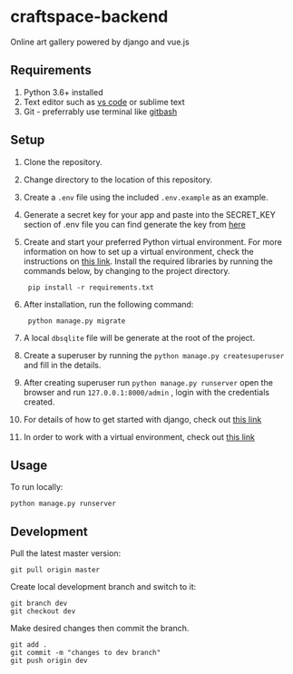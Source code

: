 # craftspace-backend

Online art gallery powered by django and vue.js

## Requirements

1. Python 3.6+ installed
2. Text editor such as [vs code](https://code.visualstudio.com/) or sublime text
3. Git - preferrably use terminal like [gitbash](https://gitforwindows.org/)

## Setup

1. Clone the repository.
2. Change directory to the location of this repository.
3. Create a `.env` file using the included `.env.example` as an example.
4. Generate a secret key for your app and paste into the SECRET_KEY section of .env file
you can find generate the key from [here](https://djecrety.ir/)
5. Create and start your preferred Python virtual environment. For
more information on how to set up a virtual environment, check the instructions on [this link](https://tutorial.djangogirls.org/en/django_installation/). Install the required libraries by running the commands below, by changing to
the project directory.

        pip install -r requirements.txt

6. After installation, run the following command:

        python manage.py migrate

7. A local ```dbsqlite``` file will be generate at the root of the project.
8. Create a superuser by running the ``python manage.py createsuperuser`` and fill in the details.
9. After creating superuser run ``python manage.py runserver`` open the browser and run  ``127.0.0.1:8000/admin`` , login with the credentials created.
10. For details of how to get started with django, check out [this link](https://www.djangoproject.com/start/)
11. In order to work with a virtual environment, check out [this link](https://tutorial.djangogirls.org/en/installation/#pythonanywhere)

## Usage

To run locally:

    python manage.py runserver

## Development

Pull the latest master version:

    git pull origin master

Create local development branch and switch to it:

    git branch dev
    git checkout dev

Make desired changes then commit the branch.

    git add .
    git commit -m "changes to dev branch"
    git push origin dev
